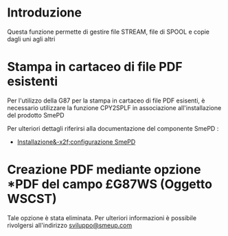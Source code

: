 # Introduzione
Questa funzione permette di gestire file STREAM, file di SPOOL e copie dagli uni agli altri

# Stampa in cartaceo di file PDF esistenti
Per l'utilizzo della G87 per la stampa in cartaceo di file PDF esisenti, è necessario utilizzare
la funzione CPY2SPLF in associazione all'installazione del prodotto SmePD

Per ulteriori dettagli riferirsi alla documentazione del componente SmePD : 
- [Installazione&-x2f;configurazione SmePD](Sorgenti/MB/DOC/NSPRNT_02)

# Creazione PDF mediante opzione *PDF del campo £G87WS (Oggetto WSCST)
Tale opzione è stata eliminata.
Per ulteriori informazioni è possibile rivolgersi all'indirizzo sviluppo@smeup.com
